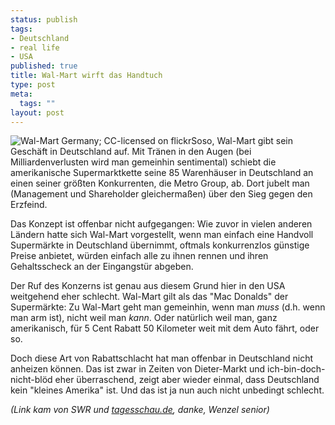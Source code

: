 ```yaml
--- 
status: publish
tags: 
- Deutschland
- real life
- USA
published: true
title: Wal-Mart wirft das Handtuch
type: post
meta: 
  tags: ""
layout: post
---
```

<img src="http://static.flickr.com/13/16648027_99ae2733b4_m.jpg" alt="Wal-Mart Germany; CC-licensed on flickr" class="alignright" />Soso, Wal-Mart gibt sein Geschäft in Deutschland auf. Mit Tränen in den Augen (bei Milliardenverlusten wird man gemeinhin sentimental) schiebt die amerikanische Supermarktkette seine 85 Warenhäuser in Deutschland an einen seiner größten Konkurrenten, die Metro Group, ab. Dort jubelt man (Management und Shareholder gleichermaßen) über den Sieg gegen den Erzfeind.

Das Konzept ist offenbar nicht aufgegangen: Wie zuvor in vielen anderen Ländern hatte sich Wal-Mart vorgestellt, wenn man einfach eine Handvoll Supermärkte in Deutschland übernimmt, oftmals konkurrenzlos günstige Preise anbietet, würden einfach alle zu ihnen rennen und ihren Gehaltsscheck an der Eingangstür abgeben.

Der Ruf des Konzerns ist genau aus diesem Grund hier in den USA weitgehend eher schlecht. Wal-Mart gilt als das "Mac Donalds" der Supermärkte: Zu Wal-Mart geht man gemeinhin, wenn man <em>muss</em> (d.h. wenn man arm ist), nicht weil man <em>kann</em>. Oder natürlich weil man, ganz amerikanisch, für 5 Cent Rabatt 50 Kilometer weit mit dem Auto fährt, oder so.

Doch diese Art von Rabattschlacht hat man offenbar in Deutschland nicht anheizen können. Das ist zwar in Zeiten von Dieter-Markt und ich-bin-doch-nicht-blöd eher überraschend, zeigt aber wieder einmal, dass Deutschland kein "kleines Amerika" ist. Und das ist ja nun auch nicht unbedingt schlecht.

<em>(Link kam von SWR und <a href="http://tagesschau.de/aktuell/meldungen/0,1185,OID5760244_NAV_REF1,00.html">tagesschau.de</a>, danke, Wenzel senior)</em>
